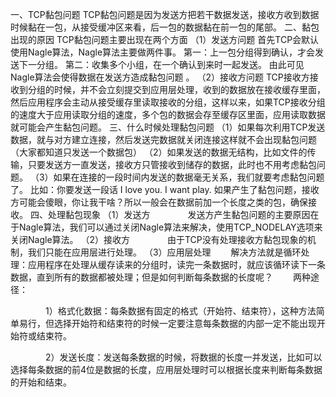 一、TCP黏包问题
TCP黏包问题是因为发送方把若干数据发送，接收方收到数据时候黏在一包，从接受缓冲区来看，后一包的数据黏在前一包的尾部。
二、黏包出现的原因
TCP黏包问题主要出现在两个方面
（1）发送方问题
首先TCP会默认使用Nagle算法，Nagle算法主要做两件事。
第一：上一包分组得到确认，才会发送下一分组。
第二：收集多个小组，在一个确认到来时一起发送。
由此可见Nagle算法会使得数据在发送方造成黏包问题 。
（2）接收方问题
TCP接收方接收到分组的时候，并不会立刻提交到应用层处理，收到的数据放在接收缓存里面，然后应用程序会主动从接受缓存里读取接收的分组，这样以来，如果TCP接收分组的速度大于应用读取分组的速度，多个包的数据会存至缓存区里面，应用读取数据就可能会产生黏包问题。
三、什么时候处理黏包问题
（1）如果每次利用TCP发送数据，就与对方建立连接，然后发送完数据就关闭连接这样就不会出现黏包问题（大家都知道只发送一个数据包）
（2）如果发送的数据无结构，比如文件的传输，只要发送方一直发送，接收方只管接收到储存的数据，此时也不用考虑黏包问题。
（3）如果在连接的一段时间内发送的数据毫无关系，我们就要考虑黏包问题了。
比如：你要发送一段话
I love you.
I want play.
如果产生了黏包问题，接收方可能会傻眼，你让我干啥？所以一般会在数据前加一个长度之类的包，确保接收。
四、处理黏包现象
（1）发送方
　　　　发送方产生黏包问题的主要原因在于Nagle算法，我们可以通过关闭Nagle算法来解决，使用TCP_NODELAY选项来关闭Nagle算法。
（2）接收方
　　　　由于TCP没有处理接收方黏包现象的机制，我们只能在应用层进行处理。
（3）应用层处理
　　解决方法就是循环处理：应用程序在处理从缓存读来的分组时，读完一条数据时，就应该循环读下一条数据，直到所有的数据都被处理；但是如何判断每条数据的长度呢？
　　两种途径：

　　　　1）格式化数据：每条数据有固定的格式（开始符、结束符），这种方法简单易行，但选择开始符和结束符的时候一定要注意每条数据的内部一定不能出现开始符或结束符。

　　　　2）发送长度：发送每条数据的时候，将数据的长度一并发送，比如可以选择每条数据的前4位是数据的长度，应用层处理时可以根据长度来判断每条数据的开始和结束。
